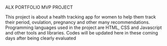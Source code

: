 ALX PORTFOLIO MVP PROJECT

This project is about a health tracking app for women to help them track their period, ovulation, pregnancy and other many recommendations.
Programming languages used in the project are HTML, CSS and Javascript and other tools and libraries.
Codes will be updated here in these coming days after being clearly evaluated
